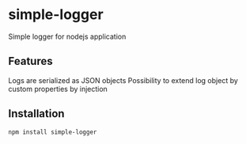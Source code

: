 # simple-logger
Simple logger for nodejs application

## Features
Logs are serialized as JSON objects
Possibility to extend log object by custom properties by injection

## Installation
```sh
npm install simple-logger
```